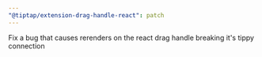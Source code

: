 ```yaml
---
"@tiptap/extension-drag-handle-react": patch
---
```


Fix a bug that causes rerenders on the react drag handle breaking it's tippy connection
